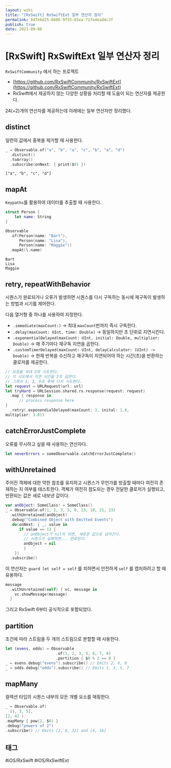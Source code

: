 ```yaml
---
layout: wiki
title: "[RxSwift] RxSwiftExt 일부 연산자 정리"
permalink: 847e6d25-0406-9f55-65ea-71fe4ead4c2f
publish: true
date: 2021-09-06
---
```


# \[RxSwift] RxSwiftExt 일부 연산자 정리

`RxSwiftCommunity` 에서 하는 프로젝트
- [https://github.com/RxSwiftCommunity/RxSwiftExt](https://github.com/RxSwiftCommunity/RxSwiftExt)
- RxSwift에서 제공하지 않는 다양한 상황을 처리할 때 도움이 되는 연산자를 제공한다.

24(+2)개의 연산자를 제공하는데 아래에는 일부 연산자만 정리했다.

## distinct

일련의 값에서 중복을 제거할 때 사용한다.

```swift
_ = Observable.of("a", "b", "a", "c", "b", "a", "d")
  .distinct()
  .toArray()
  .subscribe(onNext: { print($0) })
```

```
["a", "b", "c", "d"]
```

## mapAt

`Keypaths`를 활용하여 데이터를 추출할 때 사용한다.

```swift
struct Person {
    let name: String
}

Observable
  .of(Person(name: "Bart"),
      Person(name: "Lisa"),
      Person(name: "Maggie"))
  .mapAt(\.name)
```

```
Bart
Lisa
Maggie
```

## retry, repeatWithBehavior

시퀀스가 완료되거나 오류가 발생하면 시퀀스를 다시 구독하는 동시에 재구독이 발생하는 방법과 시기를 제어한다.

다음 열거형 중 하나를 사용하여 지정한다.
  - `.immediate(maxCount:)` → 최대 `maxCount`번까지 즉시 구독한다.
  - `.delay(maxCount: UInt, time: Double)` → 동일하지만 초 단위로 지연시킨다.
  - `.exponentialDelayed(maxCount: UInt, initial: Double, multiplier: Double)` → 매 주기마다 재구독 지연을 곱한다.
  - `.customTimerDelayed(maxCount: UInt, delayCalculator: (UInt) -> Double)` → 현재 반복을 수신하고 재구독이 지연되어야 하는 시간(초)을 반환하는 클로저를 제공한다.

```swift
// 요청을 최대 3회 시도한다.
// 각 시도에서 지연 시간을 3초 곱한다.
// 그래서 1, 3, 9초 후에 다시 시도한다.
let request = URLRequest(url: url)
let tryHard = URLSession.shared.rx.response(request: request)
  .map { response in
      // process response here
}
  .retry(.exponendialDelayed(maxCount: 3, inital: 1.0,
multiplier: 3.0))
```

## catchErrorJustComplete

오류를 무시하고 싶을 때 사용하는 연산자다.

```swift
let neverErrors = someObservable.catchErrorJustComplete()
```

## withUnretained

주어진 객체에 대한 약한 참조를 유지하고 시퀀스가 무언가를 방출할 때마다 여전히 존재하는 지 여부를 테스트한다. 객체가 여전히 참도되는 경우 전달한 클로저가 실행되고, 반환되는 값은 새로 내보낸 값이다.

```swift
var anObject: SomeClass! = SomeClass()
_ = Observable.of(1, 2, 3, 5, 8, 13, 18, 21, 23)
  .withUnretained(anObject)
  .debug("Combined Object with Emitted Events")
  .do(onNext: { _, value in
      if value == 13 {
        // anObject가 nil이 되면, 새로운 값으로 넘어간다.
        // 시퀀스가 실패하면... 완료된다.
        anObject = nil
        }
    })
  .subscribe()
```

이 연산자는 `guard let self = self` 를 피하면서 안전하게 `self` 를 캡처하려고 할 때 유용하다.

```swift
message
  .withUnretained(self) { vc, message in
    vc.showMessage(message)
  }
```

그리고 RxSwift 6부터 공식적으로 포함되었다. 

## partition

조건에 따라 스트림을 두 개의 스트림으로 분할할 때 사용한다.

```swift
let (evens, odds) = Observable
                      .of(1, 2, 3, 5, 6, 7, 8)
                      .partition { $0 % 2 == 0 }
_ = evens.debug("evens").subscribe() // Emits 2, 6, 8
_ = odds.debug("odds").subscribe() // Emits 1, 3, 5, 7
```

## mapMany

컬렉션 타입의 시퀀스 내부의 모든 개별 요소를 매핑한다.

```swift
_ = Observable.of(
  [1, 3, 5],
[2, 4] )
.mapMany { pow(2, $0) }
.debug("powers of 2")
.subscribe() // Emits [2, 8, 32] and [4, 16]
```

## 태그

#iOS/RxSwift #iOS/RxSwiftExt